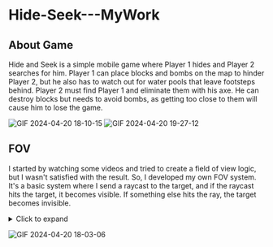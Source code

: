 # Hide-Seek---MyWork


## About Game
Hide and Seek is a simple mobile game where Player 1 hides and Player 2 searches for him. Player 1 can place blocks and bombs on the map to hinder Player 2, but he also has to watch out for water pools that leave footsteps behind. Player 2 must find Player 1 and eliminate them with his axe. He can destroy blocks but needs to avoid bombs, as getting too close to them will cause him to lose the game.

![GIF 2024-04-20 18-10-15](https://github.com/Bedirhan233/Hide-Seek---MyWork/assets/114574131/c69f72c3-c221-4c9d-922e-0978d79036f0) ![GIF 2024-04-20 19-27-12](https://github.com/Bedirhan233/Hide-Seek---MyWork/assets/114574131/c573d1ea-9bb0-4c05-be8c-e4c76ea6defc)



## FOV
I started by watching some videos and tried to create a field of view logic, but I wasn't satisfied with the result. So, I developed my own FOV system. It's a basic system where I send a raycast to the target, and if the raycast hits the target, it becomes visible. If something else hits the ray, the target becomes invisible.

<details>
  <summary>Click to expand</summary>
  
```csharp
private void CheckTargetObjectRaycast(GameObject target)
{
    directionTarget = target.transform.position - eyes.transform.position;
    directionTarget.Normalize();
    distanceToTarget = Vector2.Distance(eyes.transform.position, target.transform.position);

    if (sendRaycast)
    {
        RaycastHit2D hitObject = Physics2D.Raycast(eyes.transform.position, directionTarget, distanceToTarget, blockadingToSeeObject);

        if (hitObject.collider != null)
        {
            if (hitObject.collider != null)
            {
                for (int i = 0; i < objectsThatBlocksTag.Length; i++)
                {
                    if (hitObject.collider.CompareTag(objectsThatBlocksTag[i]))
                    {
                        hitBlock = true;
                        canSeePlayer = false;
                        target.GetComponent<HideObjectFOV>().canSeeTheObject = false;
                    }
                }
            }
            else
            {
                hitBlock = false;
            }

        }
        else
        {
            target.GetComponent<HideObjectFOV>().canSeeTheObject = true;
        }
    }
    else
    {
        target.GetComponent<HideObjectFOV>().canSeeTheObject = false;
    }
}

```
</details>


![GIF 2024-04-20 18-03-06](https://github.com/Bedirhan233/Hide-Seek---MyWork/assets/114574131/07e56703-2ef3-4c20-ba0d-19618d96af11)


